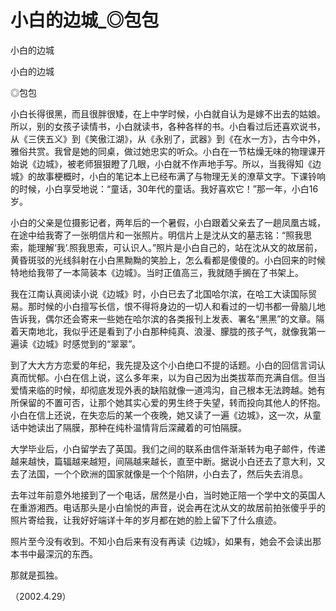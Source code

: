 # 小白的边城_◎包包

小白的边城

小白的边城

◎包包

小白长得很黑，而且很胖很矮，在上中学时候，小白就自认为是嫁不出去的姑娘。所以，别的女孩子读情书，小白就读书，各种各样的书。小白看过后还喜欢说书，从《三侠五义》到《笑傲江湖》，从《永别了，武器》到《在水一方》，古今中外，雅俗共赏。我曾是她的同桌，做过她忠实的听众。小白在一节枯燥无味的物理课开始说《边城》，被老师狠狠瞪了几眼，小白就不作声地手写。所以，当我得知《边城》的故事梗概时，小白的笔记本上已经布满了与物理无关的潦草文字。下课铃响的时候，小白享受地说：“童话，30年代的童话。我好喜欢它！”那一年，小白16岁。

小白的父亲是位摄影记者，两年后的一个暑假，小白跟着父亲去了一趟凤凰古城，在途中给我寄了一张明信片和一张照片。明信片上是沈从文的墓志铭：“照我思索，能理解‘我’.照我思索，可认识人。”照片是小白自己的，站在沈从文的故居前，黄昏斑驳的光线斜射在小白黑黝黝的笑脸上，怎么看都是傻傻的。小白回来的时候特地给我带了一本简装本《边城》。当时正值高三，我就随手搁在了书架上。

我在江南认真阅读小说《边城》时，小白已去了北国哈尔滨，在哈工大读国际贸易。那时候的小白擅写长信，恨不得将身边的一切人和看过的一切书都一骨脑儿地告诉我，偶尔还会寄来一些她在哈尔滨的各类报刊上发表、署名“黑黑”的文章。隔着天南地北，我似乎还是看到了小白那种纯真、浪漫、朦胧的孩子气，就像我第一遍读《边城》时感觉到的“翠翠”。

到了大大方方恋爱的年纪，我先提及这个小白绝口不提的话题。小白的回信言词认真而忧郁。小白在信上说，这么多年来，以为自己因为出类拔萃而充满自信。但当爱情来临的时候，却彻底发现外表的缺陷就像一道鸿沟，自己根本无法跨越。她有所保留的不置可否，让那个她其实心爱的男生终于失望，转而投向其他人的怀抱。小白在信上还说，在失恋后的某一个夜晚，她又读了一遍《边城》，这一次，从童话中她读出了隔膜，那种在纯朴温情背后深藏着的可怕隔膜。

大学毕业后，小白留学去了英国。我们之间的联系由信件渐渐转为电子邮件，传递越来越快，篇辐越来越短，间隔越来越长，直至中断。据说小白还去了意大利，又去了法国，一个个欧洲的国家就像是一个个陷阱，小白去了，然后失去消息。

去年过年前意外地接到了一个电话，居然是小白，当时她正陪一个学中文的英国人在重游湘西。电话那头是小白愉悦的声音，说会再在沈从文的故居前拍张傻乎乎的照片寄给我，让我好好端详十年的岁月都在她的脸上留下了什么痕迹。

照片至今没有收到。不知小白后来有没有再读《边城》，如果有，她会不会读出那本书中最深沉的东西。

那就是孤独。

（2002.4.29）